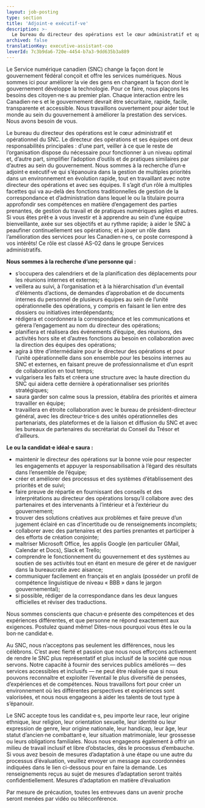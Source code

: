```yaml
---
layout: job-posting
type: section
title: 'Adjoint·e exécutif·ve'
description: >-
  Le bureau du directeur des opérations est le cœur administratif et opérationnel du SNC. Le directeur des opérations et ses équipes ont deux responsabilités principales : d’une part, veiller à ce que le reste de l’organisation dispose du nécessaire pour fonctionner à un niveau optimal et, d’autre part, simplifier l’adoption d’outils et de pratiques similaires par d’autres au sein du gouvernement. 
archived: false
translationKey: executive-assistant-coo
leverId: 7c3b9da6-720e-4454-b7a3-9dd635b3a889
---
```


Le Service numérique canadien (SNC) change la façon dont le gouvernement fédéral conçoit et offre les services numériques. Nous sommes ici pour améliorer la vie des gens en changeant la façon dont le gouvernement développe la technologie. Pour ce faire, nous plaçons les besoins des citoyen·ne·s au premier plan. Chaque interaction entre les Canadien·ne·s et le gouvernement devrait être sécuritaire, rapide, facile, transparente et accessible. Nous travaillons ouvertement pour aider tout le monde au sein du gouvernement à améliorer la prestation des services. Nous avons besoin de vous.

Le bureau du directeur des opérations est le cœur administratif et opérationnel du SNC. Le directeur des opérations et ses équipes ont deux responsabilités principales : d’une part, veiller à ce que le reste de l’organisation dispose du nécessaire pour fonctionner à un niveau optimal et, d’autre part, simplifier l’adoption d’outils et de pratiques similaires par d’autres au sein du gouvernement. Nous sommes à la recherche d’un·e adjoint·e exécutif·ve qui s’épanouira dans la gestion de multiples priorités dans un environnement en évolution rapide, tout en travaillant avec notre directeur des opérations et avec ses équipes. Il s’agit d’un rôle à multiples facettes qui va au-delà des fonctions traditionnelles de gestion de la correspondance et d’administration dans lequel le ou la titulaire pourra approfondir ses compétences en matière  d’engagement des parties prenantes, de gestion du travail et de pratiques numériques agiles et autres. Si vous êtes prêt·e à vous investir et à apprendre au sein d’une équipe bienveillante, axée sur ses objectifs et au rythme rapide; à aider le SNC à peaufiner continuellement ses opérations; et à jouer un rôle dans l’amélioration des services pour les Canadien·ne·s, ce poste correspond à vos intérêts! Ce rôle est classé AS-02 dans le groupe Services administratifs.


**Nous sommes à la recherche d’une personne qui :**


- s’occupera des calendriers et de la planification des déplacements pour les réunions internes et externes;
- veillera au suivi, à l’organisation et à la hiérarchisation d’un éventail d’éléments d’actions, de demandes d’approbation et de documents internes du personnel de plusieurs équipes au sein de l’unité opérationnelle des opérations, y compris en faisant le lien entre des dossiers ou initiatives interdépendants;
- rédigera et coordonnera la correspondance et les communications et gérera l’engagement au nom du directeur des opérations;
- planifiera et réalisera des événements d’équipe, des réunions, des activités hors site et d’autres fonctions au besoin en collaboration avec la direction des équipes des opérations;
- agira à titre d’intermédiaire pour le directeur des opérations et pour l’unité opérationnelle dans son ensemble pour les besoins internes au SNC et externes, en faisant preuve de professionnalisme et d’un esprit de collaboration en tout temps;
- vulgarisera les faits et créera une structure avec la haute direction du SNC qui aidera cette dernière à opérationnaliser ses priorités stratégiques;
- saura garder son calme sous la pression, établira des priorités et aimera travailler en équipe;
- travaillera en étroite collaboration avec le bureau de président-directeur général, avec les directeur·trice·s des unités opérationnelles des partenariats, des plateformes et de la liaison et diffusion du SNC et avec les bureaux de partenaires du secrétariat du Conseil du Trésor et d’ailleurs.

**Le ou la candidat·e idéal·e saura :**
- maintenir le directeur des opérations sur la bonne voie pour respecter les engagements et appuyer la responsabilisation à l’égard des résultats dans l’ensemble de l’équipe;
- créer et améliorer des processus et des systèmes d’établissement des priorités et de suivi;
- faire preuve de répartie en fournissant des conseils et des interprétations au directeur des opérations lorsqu’il collabore avec des partenaires et des intervenants à l’intérieur et à l’extérieur du gouvernement;
- trouver des solutions créatives aux problèmes et faire preuve d’un jugement éclairé en cas d’incertitude ou de renseignements incomplets; 
- collaborer avec des partenaires et des parties prenantes et participer à des efforts de création conjointe;
- maîtriser Microsoft Office, les applis Google (en particulier GMail, Calendar et Docs), Slack et Trello; 
- comprendre le fonctionnement du gouvernement et des systèmes au soutien de ses activités tout en étant en mesure de gérer et de naviguer dans la bureaucratie avec aisance;
- communiquer facilement en français et en anglais (posséder un profil de compétence linguistique de niveau « BBB » dans le jargon gouvernemental);
- si possible, rédiger de la correspondance dans les deux langues officielles et réviser des traductions.





Nous sommes conscients que chacun·e présente des compétences et des expériences différentes, et que personne ne répond exactement aux exigences. Postulez quand même! Dites-nous pourquoi vous êtes le ou la bon·ne candidat·e.

Au SNC, nous n’acceptons pas seulement les différences, nous les célébrons. C’est avec fierté et passion que nous nous efforçons activement de rendre le SNC plus représentatif et plus inclusif de la société que nous servons. Notre capacité à fournir des services publics améliorés — des services accessibles et inclusifs — ne peut être réalisée que si nous pouvons reconnaître et exploiter l’éventail le plus diversifié de pensées, d’expériences et de compétences. Nous travaillons fort pour créer un environnement où les différentes perspectives et expériences sont valorisées, et nous nous engageons à aider les talents de tout type à s’épanouir.

Le SNC accepte tous les candidat·e·s, peu importe leur race, leur origine ethnique, leur religion, leur orientation sexuelle, leur identité ou leur expression de genre, leur origine nationale, leur handicap, leur âge, leur statut d’ancien·ne combattant·e, leur situation matrimoniale, leur grossesse ou leurs obligations familiales. Nous nous engageons également à offrir un milieu de travail inclusif et libre d’obstacles, dès le processus d’embauche. Si vous avez besoin de mesures d’adaptation à une étape ou une autre du processus d’évaluation, veuillez envoyer un message aux coordonnées indiquées dans le lien ci-dessous pour en faire la demande. Les renseignements reçus au sujet de mesures d’adaptation seront traités confidentiellement.
Mesures d’adaptation en matière d’évaluation

Par mesure de précaution, toutes les entrevues dans un avenir proche seront menées par vidéo ou téléconférence. 



